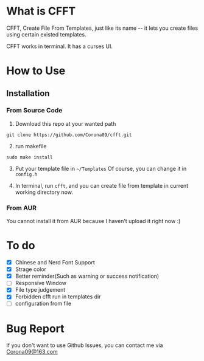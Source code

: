 # What is CFFT #
CFFT, Create File From Templates, just like its name -- it lets you create files using certain existed templates.

CFFT works in terminal. It has a curses UI. 

# How to Use #

## Installation ##

### From Source Code ###
1. Download this repo at your wanted path
  ```
  git clone https://github.com/Corona09/cfft.git
  ```
2. run makefile
  ```Make
  sudo make install
  ```
3. Put your template file in `~/Templates`
  Of course, you can change it in `config.h`

4. In terminal, run `cfft`, and you can create file from template
in current working directory now.

### From AUR ###
You cannot install it from AUR because I haven't upload it right now :)

# To do #
- [x] Chinese and Nerd Font Support
- [x] Strage color
- [x] Better reminder(Such as warning or success notification)
- [ ] Responsive Window
- [x] File type judgement
- [x] Forbidden cfft run in templates dir
- [ ] configuration from file

# Bug Report #
If you don't want to use Github Issues,
you can contact me via Corona09@163.com

